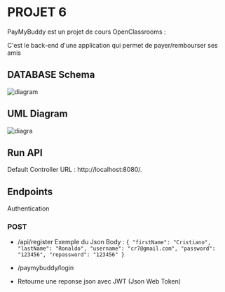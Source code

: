 # PROJET 6

PayMyBuddy est un projet de cours OpenClassrooms :

C'est le back-end d'une application qui permet de payer/rembourser ses amis


## DATABASE Schema

![diagram](https://user-images.githubusercontent.com/33994110/129045435-8f0952ff-b9f9-4b56-90e8-fdf5e25da054.png)

## UML Diagram

![diagra](https://user-images.githubusercontent.com/33994110/129046060-3153c03f-e0ad-446f-a9d5-5b7a81961eb8.png)


## Run API

Default Controller URL : http://localhost:8080/.

## Endpoints

Authentication

### POST

* /api/register
Exemple du Json Body :
`{
    "firstName": "Cristiano",
    "lastName": "Ronaldo",
    "username": "cr7@gmail.com",
    "password": "123456",
    "repassword": "123456"
}`

* /paymybuddy/login
- Retourne une reponse json avec JWT (Json Web Token)
